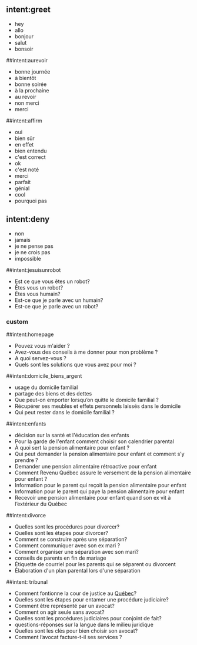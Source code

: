 ## intent:greet
- hey
- allo
- bonjour
- salut
- bonsoir

##intent:aurevoir
- bonne journée
- à bientôt
- bonne soirée
- à la prochaine
- au revoir
- non merci
- merci

##intent:affirm
- oui
- bien sûr
- en effet
- bien entendu
- c'est correct
- ok
- c'est noté
- merci
- parfait
- génial
- cool
- pourquoi pas

## intent:deny
- non
- jamais
- je ne pense pas
- je ne crois pas
- impossible


##intent:jesuisunrobot
- Est ce que vous êtes un robot?
- Êtes vous un robot?
- Êtes vous humain?
- Est-ce que je parle avec un humain?
- Est-ce que je parle avec un robot?


### custom ###

##intent:homepage
- Pouvez vous m'aider ?
- Avez-vous des conseils à me donner pour mon problème ?
- A quoi servez-vous ?
- Quels sont les solutions que vous avez pour moi ?


##intent:domicile_biens_argent
- usage du domicile familial
- partage des biens et des dettes
- Que peut-on emporter lorsqu’on quitte le domicile familial ?
- Récupérer ses meubles et effets personnels laissés dans le domicile
- Qui peut rester dans le domicile familial ?


##intent:enfants
- décision sur la santé et l'éducation des enfants
- Pour la garde de l'enfant comment choisir son calendrier parental
- À quoi sert la pension alimentaire pour enfant ?
- Qui peut demander la pension alimentaire pour enfant et comment s’y prendre ?
- Demander une pension alimentaire rétroactive pour enfant
- Comment Revenu Québec assure le versement de la pension alimentaire pour enfant ?
- Information pour le parent qui reçoit la pension alimentaire pour enfant
- Information pour le parent qui paye la pension alimentaire pour enfant
- Recevoir une pension alimentaire pour enfant quand son ex vit à l’extérieur du Québec

##intent:divorce
- Quelles sont les procédures pour divorcer?
- Quelles sont les étapes pour divorcer?
- Comment se construire après une séparation?
- Comment communiquer avec son ex mari ?
- Comment organiser une séparation avec son mari?
- conseils de parents en fin de mariage
- Étiquette de courriel pour les parents qui se séparent ou divorcent
- Élaboration d'un plan parental lors d'une séparation

##intent: tribunal
- Comment fontionne la cour de justice au [Québec](location)?
- Quelles sont les étapes pour entamer une procédure judiciaire?
- Comment être représenté par un avocat?
- Comment on agir seule sans avocat?
- Quelles sont les procédures judiciaires pour conjoint de fait?
- questions-réponses sur la langue dans le milieu juridique
- Quelles sont les clés pour bien choisir son avocat?
- Comment l’avocat facture-t-il ses services ?



